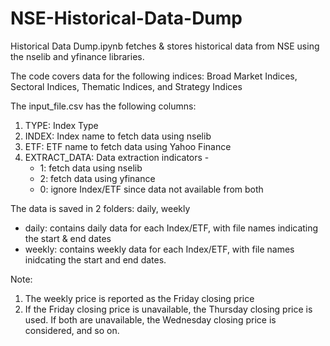 # NSE-Historical-Data-Dump
Historical Data Dump.ipynb fetches & stores historical data from NSE using the nselib and yfinance libraries.

The code covers data for the following indices: Broad Market Indices, Sectoral Indices, Thematic Indices, and Strategy Indices

The input_file.csv has the following columns:
1. TYPE: Index Type
2. INDEX: Index name to fetch data using nselib
3. ETF: ETF name to fetch data using Yahoo Finance
4. EXTRACT_DATA: Data extraction indicators - 
   * 1: fetch data using nselib
   * 2: fetch data using yfinance
   * 0: ignore Index/ETF since data not available from both

The data is saved in 2 folders: daily, weekly
  * daily: contains daily data for each Index/ETF, with file names indicating the start & end dates
  * weekly: contains weekly data for each Index/ETF, with file names inidcating the start and end dates.

Note:
1. The weekly price is reported as the Friday closing price
2. If the Friday closing price is unavailable, the Thursday closing price is used. If both are unavailable, the Wednesday closing price is considered, and so on.
